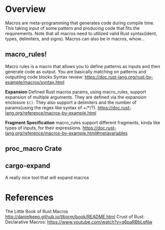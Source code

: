 # Overview
Macros are meta-programming that generates code during compile time. This taking input of some pattern and producing code that fits the requirements.  Note that all macros need to utilized valid Rust syntax(ident, types, delimiters, and signs). Macros can also be in macros, whow...

## macro_rules!
Macro rules is a macro that allows you to define patterns as inputs and then generate code as output. You are basically matching on patterns and outputting code blocks
Syntax review: https://doc.rust-lang.org/rust-by-example/macros/syntax.html

**Expansion**
Defined Rust macros params, using macro_rules, support expansion of multiple arguments. They are defined via the expansion enclosure `$()`. They also support a delimiters and the number of params(using the regex like syntax of +/*/?).
https://doc.rust-lang.org/reference/macros-by-example.html

**Fragment Specification**
macro_rules support different fragments, kinda like types of inputs, for their expressions.
https://doc.rust-lang.org/reference/macros-by-example.html#metavariables

## proc_macro Crate

## cargo-expand
A really nice tool that will expand macros

# References
The Little Book of Rust Macros http://danielkeep.github.io/tlborm/book/README.html
Crust of Rust: Declarative Macros: https://www.youtube.com/watch?v=q6paRBbLgNw